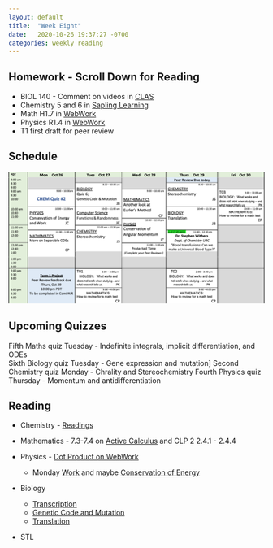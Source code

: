 ```yaml
---
layout: default
title:  "Week Eight"
date:   2020-10-26 19:37:27 -0700
categories: weekly reading
---
```


## Homework - Scroll Down for Reading
- BIOL 140 - Comment on videos in [CLAS](https://clas2.arts.ubc.ca/science)
- Chemistry 5 and 6 in [Sapling Learning](https://share.vidyard.com/watch/kMbhmAvMr9BESagCxpSTGS?)
- Math H1.7 in [WebWork](https://webwork.elearning.ubc.ca/webwork2/2020W1-2_SCIE_010_001/)
- Physics R1.4 in [WebWork](https://webwork.elearning.ubc.ca/webwork2/2020W1-2_SCIE_010_001/)
- T1 first draft for peer review

## Schedule

![Week Eight Schedule](/assets/w8schedule.png)

## Upcoming Quizzes

Fifth Maths quiz Tuesday - Indefinite integrals, implicit differentiation, and ODEs   
Sixth Biology quiz Tuesday - Gene expression and mutation]
Second Chemistry quiz Monday - Chrality and Stereochemistry
Fourth Physics quiz Thursday - Momentum and antidifferentiation


## Reading

- Chemistry - [Readings](https://canvas.ubc.ca/courses/62920/files/9923697/download?download_frd=1)

- Mathematics - 7.3-7.4 on [Active Calculus](https://activecalculus.org/) and CLP 2 2.4.1 - 2.4.4
	<!-- - Monday [Slides]() -->

- Physics - [Dot Product on WebWork](https://webwork.elearning.ubc.ca/webwork2/2020W1-2_SCIE_010_001/)
	- Monday [Work](https://canvas.ubc.ca/courses/62922/files/10612312/download?wrap=1) and maybe [Conservation of Energy](https://canvas.ubc.ca/courses/62922/files/10542604/download?wrap=1)


- Biology
	- [Transcription](https://canvas.ubc.ca/courses/62806/modules/items/1883029)
	- [Genetic Code and Mutation](https://canvas.ubc.ca/courses/62806/modules/items/1883030)
	- [Translation](https://canvas.ubc.ca/courses/62806/modules/items/1883031)

- STL